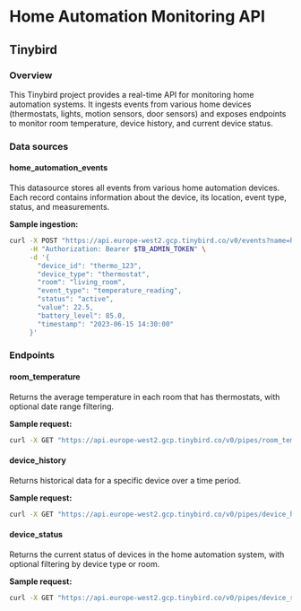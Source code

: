# Home Automation Monitoring API

## Tinybird

### Overview
This Tinybird project provides a real-time API for monitoring home automation systems. It ingests events from various home devices (thermostats, lights, motion sensors, door sensors) and exposes endpoints to monitor room temperature, device history, and current device status.

### Data sources

#### home_automation_events
This datasource stores all events from various home automation devices. Each record contains information about the device, its location, event type, status, and measurements.

**Sample ingestion:**
```bash
curl -X POST "https://api.europe-west2.gcp.tinybird.co/v0/events?name=home_automation_events" \
     -H "Authorization: Bearer $TB_ADMIN_TOKEN" \
     -d '{
       "device_id": "thermo_123",
       "device_type": "thermostat",
       "room": "living_room",
       "event_type": "temperature_reading",
       "status": "active",
       "value": 22.5,
       "battery_level": 85.0,
       "timestamp": "2023-06-15 14:30:00"
     }'
```

### Endpoints

#### room_temperature
Returns the average temperature in each room that has thermostats, with optional date range filtering.

**Sample request:**
```bash
curl -X GET "https://api.europe-west2.gcp.tinybird.co/v0/pipes/room_temperature.json?token=$TB_ADMIN_TOKEN&start_date=2023-06-01%2000:00:00&end_date=2023-06-15%2023:59:59"
```

#### device_history
Returns historical data for a specific device over a time period.

**Sample request:**
```bash
curl -X GET "https://api.europe-west2.gcp.tinybird.co/v0/pipes/device_history.json?token=$TB_ADMIN_TOKEN&device_id=thermo_123&start_date=2023-06-01%2000:00:00&end_date=2023-06-15%2023:59:59&limit=50"
```

#### device_status
Returns the current status of devices in the home automation system, with optional filtering by device type or room.

**Sample request:**
```bash
curl -X GET "https://api.europe-west2.gcp.tinybird.co/v0/pipes/device_status.json?token=$TB_ADMIN_TOKEN&device_type=thermostat&room=living_room&min_battery=20"
```
